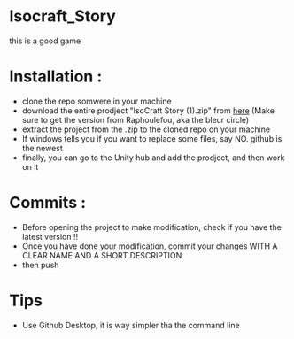 # Isocraft_Story

this is a good game

# Installation :

* clone the repo somwere in your machine
* download the entire prodject "IsoCraft Story (1).zip" from [here](https://drive.google.com/drive/u/0/folders/1eLwcwYeZIpldG1B9WUpeLuSKw6Ah3_26) (Make sure to get the version from Raphoulefou, aka the bleur circle)
* extract the project from the .zip to the cloned repo on your machine
* If windows tells you if you want to replace some files, say NO. github is the newest
* finally, you can go to the Unity hub and add the prodject, and then work on it

# Commits :

* Before opening the project to make modification, check if you have the latest version !!
* Once you have done your modification, commit your changes WITH A CLEAR NAME AND A SHORT DESCRIPTION
* then push

# Tips 

* Use Github Desktop, it is way simpler tha the command line
